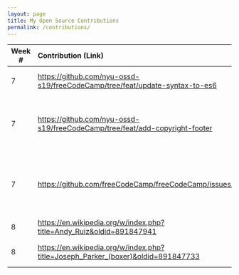 ```yaml
---
layout: page
title: My Open Source Contributions
permalink: /contributions/
---
```


<!-- 
Type of the contribution should be "Wikipedia edit", "OpenStreet Map feature", "Documentation", "Course website", "Blog", 
"Browse Add-on", etc. 

The descriptioin should include a brief summary of what you did. 

Replace the first row with your contribution. 

--> 





| Week #       | Contribution (Link)  | Type  | Description | 
|---|:---|:---|:---| 
|  7   | https://github.com/nyu-ossd-s19/freeCodeCamp/tree/feat/update-syntax-to-es6    | change code    |   I tried to update the code to es6  |
|  7   |  https://github.com/nyu-ossd-s19/freeCodeCamp/tree/feat/add-copyright-footer   |   add copyright sign to footer  |   I tried to add copyright sign to the footer of everypage to freecodecamp   |
|  7   |   https://github.com/freeCodeCamp/freeCodeCamp/issues/35558  |   same windows error  |   i took the steps and found a way to make downoading freecodecamp work   |
|  8   |  https://en.wikipedia.org/w/index.php?title=Andy_Ruiz&oldid=891847941   |  grammatical error  |   changed og to from   |
|  8   |  https://en.wikipedia.org/w/index.php?title=Joseph_Parker_(boxer)&oldid=891847733   |   spelling error  |   change therefor to therefore   |
